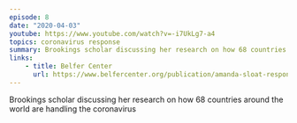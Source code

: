 ```yaml
---
episode: 8
date: "2020-04-03"
youtube: https://www.youtube.com/watch?v=-i7UkLg7-a4
topics: coronavirus response
summary: Brookings scholar discussing her research on how 68 countries around the world are handling the coronavirus
links:
    - title: Belfer Center
      url: https://www.belfercenter.org/publication/amanda-sloat-response-covid-19-around-globe
---
```


Brookings scholar discussing her research on how 68 countries around the world are handling the coronavirus
